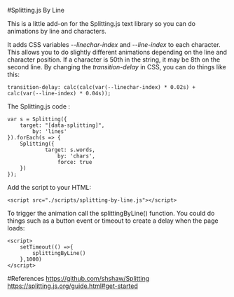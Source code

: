
#Splitting.js By Line

This is a little add-on for the Splitting.js text library so you can do animations by line and characters.

It adds CSS variables *--linechar-index* and *--line-index* to each character. This allows you to do slightly different animations depending on the line and character position. 
If a character is 50th in the string, it may be 8th on the second line.
By changing the *transition-delay* in CSS, you can do things like this:
```
transition-delay: calc(calc(var(--linechar-index) * 0.02s) + calc(var(--line-index) * 0.04s));
```


The Splitting.js code :
```
var s = Splitting({
	target: "[data-splitting]",
        by: 'lines'
}).forEach(s => {
	Splitting({
        	target: s.words,
            	by: 'chars',
            	force: true
	})
});
```


Add the script to your HTML:
```
<script src="./scripts/splitting-by-line.js"></script>
```


To trigger the animation call the splittingByLine() function. You could do things such as a button event or timeout to create a delay when the page loads:
```
<script>
    setTimeout(() =>{
        splittingByLine()
    },1000)
</script>
```


#References
https://github.com/shshaw/Splitting
https://splitting.js.org/guide.html#get-started



